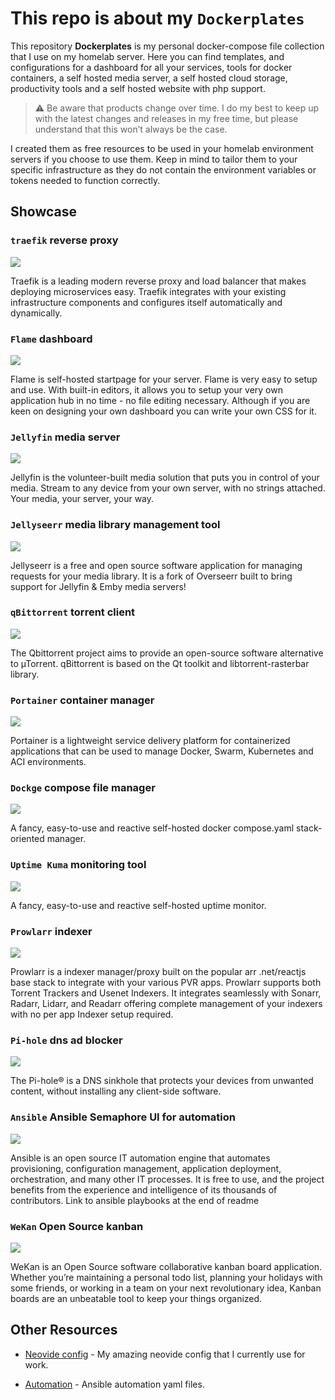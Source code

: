 # This repo is about my `Dockerplates`

This repository **Dockerplates** is my personal docker-compose file collection that I use on my homelab server. Here you can find templates, and configurations for a dashboard for all your services, tools for docker containers, a self hosted media server, a self hosted cloud storage, productivity tools and a self hosted website with php support.

> :warning: Be aware that products change over time. I do my best to keep up with the latest changes and releases in my free time, but please understand that this won’t always be the case.

I created them as free resources to be used in your homelab environment servers if you choose to use them. Keep in mind to tailor them to your specific infrastructure as they do not contain the environment variables or tokens needed to function correctly.

## Showcase
### `traefik` reverse proxy

<img src="img/traefik.png">

Traefik is a leading modern reverse proxy and load balancer that makes deploying microservices easy. Traefik integrates with your existing infrastructure components and configures itself automatically and dynamically.

### `Flame` dashboard

<img src="img/flame.png">

Flame is self-hosted startpage for your server. Flame is very easy to setup and use. With built-in editors, it allows you to setup your very own application hub in no time - no file editing necessary. Although if you are keen on designing your own dashboard you can write your own CSS for it.

### `Jellyfin` media server

<img src="img/jellyfin.png">

Jellyfin is the volunteer-built media solution that puts you in control of your media. Stream to any device from your own server, with no strings attached. Your media, your server, your way.

### `Jellyseerr` media library management tool

<img src="img/jellyseerr.png">

Jellyseerr is a free and open source software application for managing requests for your media library. It is a fork of Overseerr built to bring support for Jellyfin & Emby media servers!

### `qBittorrent` torrent client

<img src="img/qbittorrent.png">

The Qbittorrent project aims to provide an open-source software alternative to µTorrent. qBittorrent is based on the Qt toolkit and libtorrent-rasterbar library.

### `Portainer` container manager

<img src="img/portainer.png">

Portainer is a lightweight service delivery platform for containerized applications that can be used to manage Docker, Swarm, Kubernetes and ACI environments.

### `Dockge` compose file manager

<img src="img/dockge.png">

A fancy, easy-to-use and reactive self-hosted docker compose.yaml stack-oriented manager.

### `Uptime Kuma` monitoring tool

<img src="img/uptime.png">

A fancy, easy-to-use and reactive self-hosted uptime monitor.

### `Prowlarr` indexer

<img src="img/prowlarr.png">

Prowlarr is a indexer manager/proxy built on the popular arr .net/reactjs base stack to integrate with your various PVR apps. Prowlarr supports both Torrent Trackers and Usenet Indexers. It integrates seamlessly with Sonarr, Radarr, Lidarr, and Readarr offering complete management of your indexers with no per app Indexer setup required.

### `Pi-hole` dns ad blocker

<img src="img/pihole.png">

The Pi-hole® is a DNS sinkhole that protects your devices from unwanted content, without installing any client-side software.

### `Ansible` Ansible Semaphore UI for automation

<img src="img/ansible.png">

Ansible is an open source IT automation engine that automates provisioning, configuration management, application deployment, orchestration, and many other IT processes. It is free to use, and the project benefits from the experience and intelligence of its thousands of contributors. Link to ansible playbooks at the end of readme

### `WeKan` Open Source kanban

<img src="img/wekan.png">

WeKan is an Open Source software collaborative kanban board application. Whether you’re maintaining a personal todo list, planning your holidays with some friends, or working in a team on your next revolutionary idea, Kanban boards are an unbeatable tool to keep your things organized.

## Other Resources

- [Neovide config](https://github.com/huss4r/neovide-dotfiles) - My amazing neovide config that I currently use for work.

- [Automation](https://github.com/huss4r/ansible-playbooks) - Ansible automation yaml files.
